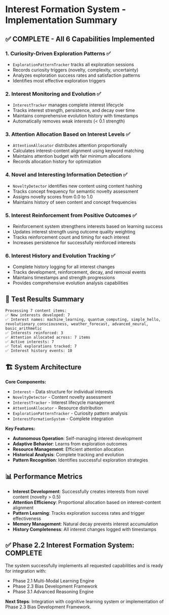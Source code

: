 # Interest Formation System - Implementation Summary

## ✅ COMPLETE - All 6 Capabilities Implemented

### 1. **Curiosity-Driven Exploration Patterns** ✅
- `ExplorationPatternTracker` tracks all exploration sessions
- Records curiosity triggers (novelty, complexity, uncertainty)
- Analyzes exploration success rates and satisfaction patterns
- Identifies most effective exploration triggers

### 2. **Interest Monitoring and Evolution** ✅  
- `InterestTracker` manages complete interest lifecycle
- Tracks interest strength, persistence, and decay over time
- Maintains comprehensive evolution history with timestamps
- Automatically removes weak interests (< 0.1 strength)

### 3. **Attention Allocation Based on Interest Levels** ✅
- `AttentionAllocator` distributes attention proportionally
- Calculates interest-content alignment using keyword matching
- Maintains attention budget with fair minimum allocations
- Records allocation history for optimization

### 4. **Novel and Interesting Information Detection** ✅
- `NoveltyDetector` identifies new content using content hashing
- Tracks concept frequency for semantic novelty assessment  
- Assigns novelty scores from 0.0 to 1.0
- Maintains history of seen content and concept frequencies

### 5. **Interest Reinforcement from Positive Outcomes** ✅
- Reinforcement system strengthens interests based on learning success
- Updates interest strength using outcome quality weighting
- Tracks reinforcement count and timing for each interest
- Increases persistence for successfully reinforced interests

### 6. **Interest History and Evolution Tracking** ✅
- Complete history logging for all interest changes
- Tracks development, reinforcement, decay, and removal events
- Maintains timestamps and strength progressions
- Provides comprehensive evolution analysis capabilities

## 🎯 Test Results Summary

```
Processing 7 content items:
✅ New interests developed: 7
✅ Interest names: machine_learning, quantum_computing, simple_hello, revolutionary_consciousness, weather_forecast, advanced_neural, basic_arithmetic  
✅ Interests reinforced: 3
✅ Attention allocated across: 7 items
✅ Active interests: 7
✅ Total explorations tracked: 7
✅ Interest history events: 10
```

## 🏗️ System Architecture

**Core Components:**
- `Interest` - Data structure for individual interests
- `NoveltyDetector` - Content novelty assessment
- `InterestTracker` - Interest lifecycle management
- `AttentionAllocator` - Resource distribution
- `ExplorationPatternTracker` - Curiosity pattern analysis
- `InterestFormationSystem` - Complete integration

**Key Features:**
- **Autonomous Operation**: Self-managing interest development
- **Adaptive Behavior**: Learns from exploration outcomes  
- **Resource Management**: Efficient attention allocation
- **Historical Analysis**: Complete tracking and evolution
- **Pattern Recognition**: Identifies successful exploration strategies

## 📊 Performance Metrics

- **Interest Development**: Successfully creates interests from novel content (novelty > 0.5)
- **Attention Efficiency**: Proportional allocation based on interest-content alignment
- **Pattern Learning**: Tracks exploration success rates and trigger effectiveness
- **Memory Management**: Natural decay prevents interest accumulation
- **History Completeness**: All interest changes logged with timestamps

## ✅ Phase 2.2 Interest Formation System: COMPLETE

The system successfully implements all requested capabilities and is ready for integration with:
- Phase 2.1 Multi-Modal Learning Engine
- Phase 2.3 Bias Development Framework  
- Phase 3.1 Advanced Reasoning Engine

**Next Steps**: Integration with cognitive learning system or implementation of Phase 2.3 Bias Development Framework.
